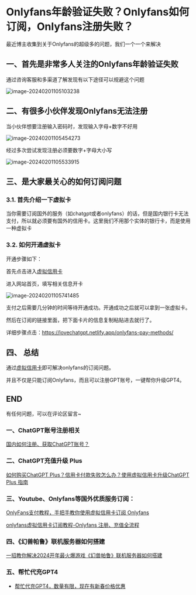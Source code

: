 # Onlyfans年龄验证失败？Onlyfans如何订阅，Onlyfans注册失败？

最近博主收集到关于Onlyfans的超级多的问题，我们一个一个来解决

## 一、首先是非常多人关注的Onlyfans年龄验证失败

通过咨询客服和多渠道了解发现有以下途径可以规避这个问题

![image-20240201105103238](https://gptblog.oss-cn-hangzhou.aliyuncs.com/image/202402011051296.png)

## 二、有很多小伙伴发现Onlyfans无法注册

当小伙伴想要注册输入密码时，发现输入字母+数字不好用

![image-20240201105454273](https://gptblog.oss-cn-hangzhou.aliyuncs.com/image/202402011054303.png)

经过多次尝试发现注册必须要数字+字母大小写

![image-20240201105533915](https://gptblog.oss-cn-hangzhou.aliyuncs.com/image/202402011055032.png)

## 三、是大家最关心的如何订阅问题

### 3.1. 首先介绍一下虚拟卡

当你需要订阅国外的服务（如chatgpt或者onlyfans）的话，但是国内银行卡无法支付，所以就必须要有国外的信用卡。这里我们不用那个实体的银行卡，而是使用一种虚拟卡


### 3.2. 如何开通虚拟卡

开通步骤如下：

首先点击进入[虚拟信用卡](https://bewildcard.com/i/GPT000)

进入网站首页，填写相关信息开卡


![image-20240201105741485](https://gptblog.oss-cn-hangzhou.aliyuncs.com/image/202402011057553.png)


支付之后需要几分钟的时间等待开通成功。开通成功之后就可以拿到一张虚拟卡。

然后在订阅的链接里面，把下面卡片的信息复制粘贴进去就行了。


详细步骤点击：<https://lovechatgpt.netlify.app/onlyfans-pay-methods/>

## 四、 总结

通过[虚拟信用卡](https://bewildcard.com/i/GPT000)即可解决onlyfans的订阅问题。

并且不仅是只能订阅Onlyfans，而且可以注册GPT账号，一键帮你升级GPT4。

## END

有任何问题，可以在评论区留言~

### 一、ChatGPT账号注册相关

[国内如何注册、获取ChatGPT账号？](/how-to-register-chatgpt)

### 二、ChatGPT充值升级 Plus

[如何购买ChatGPT Plus？信用卡付款失败怎么办？使用虚拟信用卡升级ChatGPT Plus 指南](/how-to-payment-chatgpt)

### 三、Youtube、Onlyfans等国外优质服务订阅：

[OnlyFans支付教程，手把手教你使用虚拟信用卡订阅 Onlyfans](/onlyfans-pay)

[onlyfans虚拟信用卡订阅教程-Onlyfans 注册、充值全流程](/onlyFans-pay-methods)

### 四、《幻兽帕鲁》联机服务器如何搭建
[一招教你解决2024开年最火爆游戏《幻兽帕鲁》联机服务器如何搭建](/palu)

### 五、帮忙代充GPT4
- [帮忙代充GPT4，数量有限，现在有新春价格优惠](/helpgpt)

<Vssue/>




